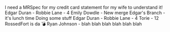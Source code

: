 I need a MRSpec for my credit card statement for my wife to understand it!
Edgar Duran -
Robbie Lane - 4
Emily Dowdle - New merge
Edgar's Branch - it's lunch time
Doing some stuff
Edgar Duran -
Robbie Lane - 4
Torie - 12
RossedFort is da 💣
Ryan Johnson - blah blah blah blah blah blah
